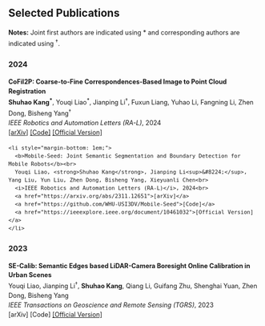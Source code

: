 ## Selected Publications

<div style="font-size: 0.9em; line-height: 1.5; margin-top: 1em;">

<!-- Notes -->
<div style="margin-bottom: 1.5em;">
  <strong>Notes:</strong> Joint first authors are indicated using * and corresponding authors are indicated using <sup>&#8224;</sup>.
</div>

<!-- 2024 -->
<h3>2024</h3>
<div style="margin-bottom: 1.5em;">
  <ul style="list-style-type: none; padding-left: 0; margin: 0;">
    <li style="margin-bottom: 1em;">
      <b>CoFiI2P: Coarse-to-Fine Correspondences-Based Image to Point Cloud Registration</b><br>
      <strong>Shuhao Kang<sup>*</sup></strong>, Youqi Liao<sup>*</sup>, Jianping Li<sup>&#8224;</sup>, Fuxun Liang, Yuhao Li, Fangning Li, Zhen Dong, Bisheng Yang<sup>&#8224;</sup><br>
      <i>IEEE Robotics and Automation Letters (RA-L)</i>, 2024<br>
      <a href="https://arxiv.org/abs/2309.14660">[arXiv]</a>
      <a href="https://github.com/WHU-USI3DV/CoFiI2P">[Code]</a>
      <a href="https://ieeexplore.ieee.org/document/10685082">[Official Version]</a>
    </li>

    <li style="margin-bottom: 1em;">
      <b>Mobile-Seed: Joint Semantic Segmentation and Boundary Detection for Mobile Robots</b><br>
      Youqi Liao, <strong>Shuhao Kang</strong>, Jianping Li<sup>&#8224;</sup>, Yang Liu, Yun Liu, Zhen Dong, Bisheng Yang, Xieyuanli Chen<br>
      <i>IEEE Robotics and Automation Letters (RA-L)</i>, 2024<br>
      <a href="https://arxiv.org/abs/2311.12651">[arXiv]</a>
      <a href="https://github.com/WHU-USI3DV/Mobile-Seed">[Code]</a>
      <a href="https://ieeexplore.ieee.org/document/10461032">[Official Version]</a>
    </li>
  </ul>
</div>

<!-- 2023 -->
<h3>2023</h3>
<div>
  <ul style="list-style-type: none; padding-left: 0; margin: 0;">
    <li>
      <b>SE-Calib: Semantic Edges based LiDAR-Camera Boresight Online Calibration in Urban Scenes</b><br>
      Youqi Liao, Jianping Li<sup>&#8224;</sup>, <strong>Shuhao Kang</strong>, Qiang Li, Guifang Zhu, Shenghai Yuan, Zhen Dong, Bisheng Yang<br>
      <i>IEEE Transactions on Geoscience and Remote Sensing (TGRS)</i>, 2023<br>
      [arXiv]
      [Code]
      <a href="https://ieeexplore.ieee.org/document/10129871">[Official Version]</a>
    </li>
  </ul>
</div>

</div>
